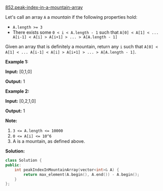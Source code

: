 [852.peak-index-in-a-mountain-array](https://leetcode.com/problems/peak-index-in-a-mountain-array/)  

Let's call an array `A` a _mountain_ if the following properties hold:

*   `A.length >= 3`
*   There exists some `0 < i < A.length - 1` such that `A[0] < A[1] < ... A[i-1] < A[i] > A[i+1] > ... > A[A.length - 1]`

Given an array that is definitely a mountain, return any `i` such that `A[0] < A[1] < ... A[i-1] < A[i] > A[i+1] > ... > A[A.length - 1]`.

**Example 1:**

  
**Input:** \[0,1,0\]
  
**Output:** 1
  

**Example 2:**

  
**Input:** \[0,2,1,0\]
  
**Output:** 1

**Note:**

1.  `3 <= A.length <= 10000`
2.  `0 <= A[i] <= 10^6`
3.  A is a mountain, as defined above.  



**Solution:**  

```cpp
class Solution {
public:
    int peakIndexInMountainArray(vector<int>& A) {
        return max_element(A.begin(), A.end()) - A.begin();
    }
};
```
      